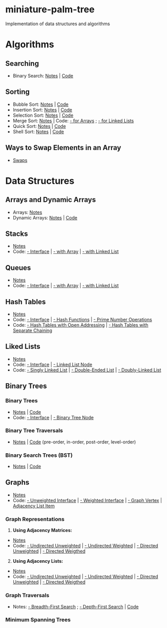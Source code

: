 # miniature-palm-tree
Implementation of data structures and algorithms

# Algorithms

## Searching 

- Binary Search: [Notes](https://paper.dropbox.com/doc/Algorithms-yOFym5oauDWCgJw1EkUOo#:uid=193012893070714&h2=Binary-Search) | [Code](https://github.com/adinutzyc21/miniature-palm-tree/blob/master/Algorithms/searching/binarySearch/BinarySearch.java)

## Sorting

- Bubble Sort: [Notes](https://paper.dropbox.com/doc/Algorithms-yOFym5oauDWCgJw1EkUOo#:uid=967968668100180&h2=Bubble-Sort) | [Code](https://github.com/adinutzyc21/miniature-palm-tree/blob/master/Algorithms/sorting/bubbleSort/BubbleSort.java)
- Insertion Sort: [Notes](https://paper.dropbox.com/doc/Algorithms-yOFym5oauDWCgJw1EkUOo#:uid=486623696708152&h2=Insertion-Sort) | [Code](https://github.com/adinutzyc21/miniature-palm-tree/blob/master/Algorithms/sorting/insertionSort/InsertionSort.java)
- Selection Sort: [Notes](https://paper.dropbox.com/doc/Algorithms-yOFym5oauDWCgJw1EkUOo#:uid=132599071920303&h2=Selection-Sort) | [Code](https://github.com/adinutzyc21/miniature-palm-tree/blob/master/Algorithms/sorting/selectionSort/SelectionSort.java)
- Merge Sort: [Notes](https://paper.dropbox.com/doc/Algorithms-yOFym5oauDWCgJw1EkUOo#:uid=009803644887312&h2=Merge-sort) | Code: [- for Arrays](https://github.com/adinutzyc21/miniature-palm-tree/blob/master/Algorithms/sorting/mergeSort/MergeSort.java) ; [- for Linked Lists](https://github.com/adinutzyc21/miniature-palm-tree/blob/master/DataStructures/linkedLists/linkedListsProblems_src/MergeSortLinkedList.java)
- Quick Sort: [Notes](https://paper.dropbox.com/doc/Algorithms-yOFym5oauDWCgJw1EkUOo#:uid=040592152212474&h2=Quick-sort) | [Code](https://github.com/adinutzyc21/miniature-palm-tree/blob/master/Algorithms/sorting/quickSort/QuickSort.java)
- Shell Sort: [Notes](https://paper.dropbox.com/doc/Algorithms-yOFym5oauDWCgJw1EkUOo#:uid=272137401070797&h2=Shell-Sort) | [Code](https://github.com/adinutzyc21/miniature-palm-tree/blob/master/Algorithms/sorting/shellSort/ShellSort.java)

## Ways to Swap Elements in an Array

- [Swaps](https://github.com/adinutzyc21/miniature-palm-tree/blob/master/Algorithms/other/swappingArrayElements/Swaps.java)

# Data Structures

## Arrays and Dynamic Arrays

- Arrays: [Notes]()
- Dynamic Arrays: [Notes]() | [Code](https://github.com/adinutzyc21/miniature-palm-tree/blob/master/DataStructures/dynamicArrays/dynamicArrays/DynamicArray.java)

## Stacks

- [Notes]() 
- Code: [- Interface](https://github.com/adinutzyc21/miniature-palm-tree/blob/master/DataStructures/stacks/stacks_src/InterfaceStack.java) | [- with Array](https://github.com/adinutzyc21/miniature-palm-tree/blob/master/DataStructures/stacks/stacks_src/StackArray.java) | [- with Linked List](https://github.com/adinutzyc21/miniature-palm-tree/blob/master/DataStructures/stacks/stacks_src/StackList.java)

## Queues

- [Notes](https://goo.gl/ui1H6w) 
- Code: [- Interface](https://github.com/adinutzyc21/miniature-palm-tree/blob/master/DataStructures/queues/queues_src/InterfaceQueue.java) | [- with Array](https://github.com/adinutzyc21/miniature-palm-tree/blob/master/DataStructures/queues/queues_src/QueueArray.java) | [- with Linked List](https://github.com/adinutzyc21/miniature-palm-tree/blob/master/DataStructures/queues/queues_src/QueueList.java)

## Hash Tables

- [Notes](https://paper.dropbox.com/doc/Data-Structures-eeYeogxkRLUQoHyddIn9X#:uid=842679455192664&h2=Hash-Tables)
- Code: [- Interface](https://github.com/adinutzyc21/miniature-palm-tree/blob/master/DataStructures/hashTables/hashTable_util/InterfaceHashTable.java) | [- Hash Functions](https://github.com/adinutzyc21/miniature-palm-tree/blob/master/DataStructures/hashTables/hashTable_util/HashFunctions.java) | [- Prime Number Operations](https://github.com/adinutzyc21/miniature-palm-tree/blob/master/DataStructures/hashTables/hashTable_util/PrimeNumberOps.java)
- Code: [- Hash Tables with Open Addressing](https://github.com/adinutzyc21/miniature-palm-tree/blob/master/DataStructures/hashTables/hashTable_src/HashTableOpenAddressing.java) | [- Hash Tables with Separate Chaining](https://github.com/adinutzyc21/miniature-palm-tree/blob/master/DataStructures/hashTables/hashTable_src/HashTableSeparateChaining.java)

## Liked Lists

- [Notes]() 
- Code: [- Interface](https://github.com/adinutzyc21/miniature-palm-tree/blob/master/DataStructures/linkedLists/linkedLists_util/InterfaceLinkedList.java) | [- Linked List Node](https://github.com/adinutzyc21/miniature-palm-tree/blob/master/DataStructures/linkedLists/linkedLists_util/Node.java) 
- Code: [- Singly Linked List](https://github.com/adinutzyc21/miniature-palm-tree/blob/master/DataStructures/linkedLists/linkedLists_src/SinglyLinkedList.java) | [- Double-Ended List](https://github.com/adinutzyc21/miniature-palm-tree/blob/master/DataStructures/linkedLists/linkedLists_src/DoubleEndedList.java) | [- Doubly-Linked List](https://github.com/adinutzyc21/miniature-palm-tree/blob/master/DataStructures/linkedLists/linkedLists_src/DoublyLinkedList.java) 

## Binary Trees 

### Binary Trees

- [Notes]() | [Code](https://github.com/adinutzyc21/miniature-palm-tree/blob/master/DataStructures/binaryTrees/binaryTree_src/BinaryTreeInsertRandomDirection.java)
- Code: [- Interface](https://github.com/adinutzyc21/miniature-palm-tree/blob/master/DataStructures/binaryTrees/binaryTree_util/InterfaceBinaryTree.java) |  [- Binary Tree Node](https://github.com/adinutzyc21/miniature-palm-tree/blob/master/DataStructures/binaryTrees/binaryTree_util/Node.java)

### Binary Tree Traversals

- [Notes]() | [Code](https://github.com/adinutzyc21/miniature-palm-tree/blob/master/DataStructures/binaryTrees/bst_src/BinaryTreeTraversals.java) (pre-order, in-order, post-order, level-order) 

### Binary Search Trees (BST)

- [Notes]() | [Code](https://github.com/adinutzyc21/miniature-palm-tree/blob/master/DataStructures/binaryTrees/bst_src/BinarySearchTree.java)


## Graphs

- [Notes]()
- Code: [- Unweighted Interface](https://github.com/adinutzyc21/miniature-palm-tree/blob/master/DataStructures/graphs/graph_util/InterfaceUnweightedGraph.java) | [- Weighted Interface](https://github.com/adinutzyc21/miniature-palm-tree/blob/master/DataStructures/graphs/graph_util/InterfaceWeightedGraph.java) | [- Graph Vertex](https://github.com/adinutzyc21/miniature-palm-tree/blob/master/DataStructures/graphs/graph_util/Vertex.java) | [Adjacency List Item](https://github.com/adinutzyc21/miniature-palm-tree/blob/master/DataStructures/graphs/graph_util/Item.java)

### Graph Representations

1. **Using Adjacency Matrices:** 
  - [Notes]()
  - Code: [- Undirected Unweighted](https://github.com/adinutzyc21/miniature-palm-tree/blob/master/DataStructures/graphs/graph_matrix_src/UndirectedUnweightedGraphM.java) | [- Undirected Weighted](https://github.com/adinutzyc21/miniature-palm-tree/blob/master/DataStructures/graphs/graph_matrix_src/UndirectedWeightedGraphM.java) | [- Directed Unweighted](https://github.com/adinutzyc21/miniature-palm-tree/blob/master/DataStructures/graphs/graph_matrix_src/DirectedUnweightedGraphM.java) | [- Directed Weigthed](https://github.com/adinutzyc21/miniature-palm-tree/blob/master/DataStructures/graphs/graph_matrix_src/DirectedWeightedGraphM.java)
2. **Using Adjacency Lists:** 
  - [Notes]()
  - Code: [- Undirected Unweighted](https://github.com/adinutzyc21/miniature-palm-tree/blob/master/DataStructures/graphs/graph_list_src/UndirectedUnweightedGraphL.java) | [- Undirected Weighted](https://github.com/adinutzyc21/miniature-palm-tree/blob/master/DataStructures/graphs/graph_list_src/UndirectedWeightedGraphL.java) | [- Directed Unweighted](https://github.com/adinutzyc21/miniature-palm-tree/blob/master/DataStructures/graphs/graph_list_src/DirectedUnweightedGraphL.java) | [- Directed Weigthed](https://github.com/adinutzyc21/miniature-palm-tree/blob/master/DataStructures/graphs/graph_list_src/DirectedWeightedGraphL.java)
  
### Graph Traversals

- Notes: [- Breadth-First Search]() ; [- Depth-First Search]() | [Code](https://github.com/adinutzyc21/miniature-palm-tree/blob/master/DataStructures/graphs/graphs_algorithms_src/GraphTraversals.java)

### Minimum Spanning Trees
